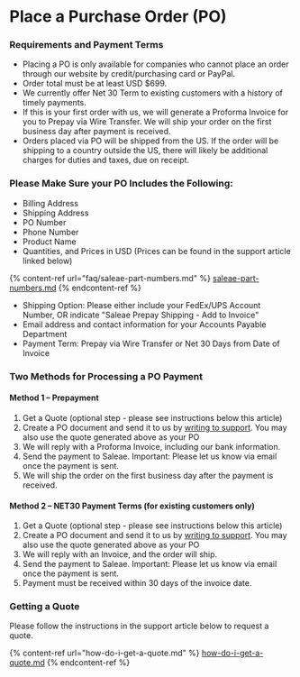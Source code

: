 # Place a Purchase Order (PO)

### Requirements and Payment Terms

* Placing a PO is only available for companies who cannot place an order through our website by credit/purchasing card or PayPal.
* Order total must be at least USD $699.
* We currently offer Net 30 Term to existing customers with a history of timely payments.&#x20;
* If this is your first order with us, we will generate a Proforma Invoice for you to Prepay via Wire Transfer. We will ship your order on the first business day after payment is received.
* Orders placed via PO will be shipped from the US. If the order will be shipping to a country outside the US, there will likely be additional charges for duties and taxes, due on receipt.&#x20;

### Please Make Sure your PO Includes the Following:

* Billing Address
* Shipping Address
* PO Number
* Phone Number
* Product Name
* Quantities, and Prices in USD (Prices can be found in the support article linked below)

{% content-ref url="faq/saleae-part-numbers.md" %}
[saleae-part-numbers.md](faq/saleae-part-numbers.md)
{% endcontent-ref %}

* Shipping Option: Please either include your FedEx/UPS Account Number, OR indicate "Saleae Prepay Shipping - Add to Invoice"
* Email address and contact information for your Accounts Payable Department
* Payment Term: Prepay via Wire Transfer or Net 30 Days from Date of Invoice&#x20;

### Two Methods for Processing a PO Payment

#### Method 1 – Prepayment

1. Get a Quote (optional step - please see instructions below this article)
2. Create a PO document and send it to us by [writing to support](https://contact.saleae.com/hc/en-us/requests/new)​. You may also use the quote generated above as your PO
3. We will reply with a Proforma Invoice, including our bank information.
4. Send the payment to Saleae. Important: Please let us know via email once the payment is sent.
5. We will ship the order on the first business day after the payment is received.

#### Method 2 – NET30 Payment Terms (for existing customers only)

1. Get a Quote (optional step - please see instructions below this article)
2. Create a PO document and send it to us by [writing to support](https://contact.saleae.com/hc/en-us/requests/new). You may also use the quote generated above as your PO
3. We will reply with an Invoice, and the order will ship.
4. Send the payment to Saleae. Important: Please let us know via email once the payment is sent.
5. Payment must be received within 30 days of the invoice date.

### **Getting a Quote**

Please follow the instructions in the support article below to request a quote.

{% content-ref url="how-do-i-get-a-quote.md" %}
[how-do-i-get-a-quote.md](how-do-i-get-a-quote.md)
{% endcontent-ref %}



